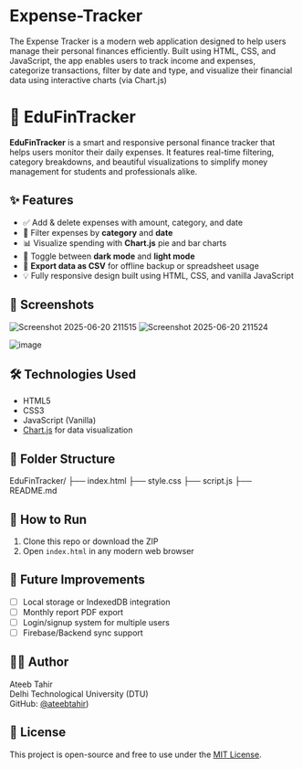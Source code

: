 # Expense-Tracker
The Expense Tracker is a modern web application designed to help users manage their personal finances efficiently. Built using HTML, CSS, and JavaScript, the app enables users to track income and expenses, categorize transactions, filter by date and type, and visualize their financial data using interactive charts (via Chart.js)
# 💸 EduFinTracker

**EduFinTracker** is a smart and responsive personal finance tracker that helps users monitor their daily expenses. It features real-time filtering, category breakdowns, and beautiful visualizations to simplify money management for students and professionals alike.

## ✨ Features

- ✅ Add & delete expenses with amount, category, and date
- 📅 Filter expenses by **category** and **date**
- 📊 Visualize spending with **Chart.js** pie and bar charts
- 🌙 Toggle between **dark mode** and **light mode**
- 📁 **Export data as CSV** for offline backup or spreadsheet usage
- 💡 Fully responsive design built using HTML, CSS, and vanilla JavaScript

## 📸 Screenshots

![Screenshot 2025-06-20 211515](https://github.com/user-attachments/assets/1e333830-b346-4ee4-8dfb-c814bfd359db)
![Screenshot 2025-06-20 211524](https://github.com/user-attachments/assets/79ae21a2-24ad-414a-af4a-594a682a8e77)

![image](https://github.com/user-attachments/assets/d48addd1-5860-4d0b-8d3c-1ec398b2cb7e)


## 🛠️ Technologies Used

- HTML5
- CSS3
- JavaScript (Vanilla)
- [Chart.js](https://www.chartjs.org/) for data visualization

## 📂 Folder Structure
EduFinTracker/
├── index.html
├── style.css
├── script.js
├── README.md

## 🚀 How to Run

1. Clone this repo or download the ZIP
2. Open `index.html` in any modern web browser

## 📌 Future Improvements

- [ ] Local storage or IndexedDB integration
- [ ] Monthly report PDF export
- [ ] Login/signup system for multiple users
- [ ] Firebase/Backend sync support

## 🙋‍♂️ Author

Ateeb Tahir  
Delhi Technological University (DTU)  
GitHub: [@ateebtahir](https://github.com/Ateeb-Tahir)) 

## 📄 License

This project is open-source and free to use under the [MIT License](LICENSE).


